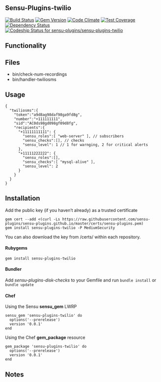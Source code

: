 ## Sensu-Plugins-twilio

[![Build Status](https://travis-ci.org/sensu-plugins/sensu-plugins-twilio.svg?branch=master)](https://travis-ci.org/sensu-plugins/sensu-plugins-twilio)
[![Gem Version](https://badge.fury.io/rb/sensu-plugins-twilio.svg)](http://badge.fury.io/rb/sensu-plugins-twilio)
[![Code Climate](https://codeclimate.com/github/sensu-plugins/sensu-plugins-twilio/badges/gpa.svg)](https://codeclimate.com/github/sensu-plugins/sensu-plugins-twilio)
[![Test Coverage](https://codeclimate.com/github/sensu-plugins/sensu-plugins-twilio/badges/coverage.svg)](https://codeclimate.com/github/sensu-plugins/sensu-plugins-twilio)
[![Dependency Status](https://gemnasium.com/sensu-plugins/sensu-plugins-twilio.svg)](https://gemnasium.com/sensu-plugins/sensu-plugins-twilio)
[ ![Codeship Status for sensu-plugins/sensu-plugins-twilio](https://codeship.com/projects/879f33a0-dc04-0132-6ddb-025863fcc952/status?branch=master)](https://codeship.com/projects/79857)

## Functionality

## Files
 * bin/check-num-recordings
 * bin/handler-twiliosms

## Usage

```
{
  "twiliosms":{
    "token":"a9d8ag98daf98ga9fd8g",
    "number":"+111111111",
    "sid":"AC0ds98gd098gf09d8fg",
    "recipients":{
      "+11111111111": {
        "sensu_roles":[ "web-server" ], // subscribers
        "sensu_checks":[], // checks
        "sensu_level": 1 // 1 for warnging, 2 for critical alerts
      },
      "+11111222222": {
        "sensu_roles":[],
        "sensu_checks":[ "mysql-alive" ],
        "sensu_level": 2
      }
    }
  }
}
```
## Installation

Add the public key (if you haven’t already) as a trusted certificate

```
gem cert --add <(curl -Ls https://raw.githubusercontent.com/sensu-plugins/sensu-plugins.github.io/master/certs/sensu-plugins.pem)
gem install sensu-plugins-twilio -P MediumSecurity
```

You can also download the key from /certs/ within each repository.

#### Rubygems

`gem install sensu-plugins-twilio`

#### Bundler

Add *sensu-plugins-disk-checks* to your Gemfile and run `bundle install` or `bundle update`

#### Chef

Using the Sensu **sensu_gem** LWRP
```
sensu_gem 'sensu-plugins-twilio' do
  options('--prerelease')
  version '0.0.1'
end
```

Using the Chef **gem_package** resource
```
gem_package 'sensu-plugins-twilio' do
  options('--prerelease')
  version '0.0.1'
end
```

## Notes
